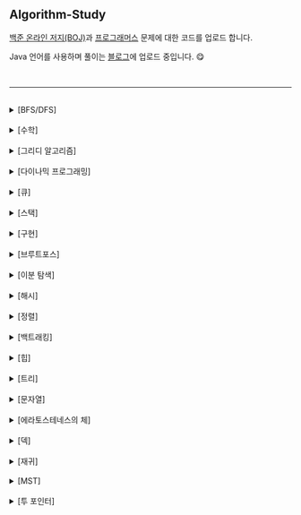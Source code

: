 ## Algorithm-Study
[백준 온라인 저지(BOJ)](https://www.acmicpc.net/)과 [프로그래머스](https://programmers.co.kr/) 문제에 대한 코드를 업로드 합니다.

 Java 언어를 사용하며 풀이는 [블로그](https://blog.naver.com/o____ri)에 업로드 중입니다. 😋

<br/>

------

<br/>

<details><summary>[BFS/DFS]</summary>
    <ul>
        <li>백준 알고리즘 <a href="https://www.acmicpc.net/problem/2178">2178</a> / 풀이 (<a href="https://blog.naver.com/o____ri/222034510558">BFS</a>)</li>
        <li>백준 알고리즘 <a href="https://www.acmicpc.net/problem/2667">2667</a> / 풀이 (<a href="https://blog.naver.com/o____ri/222036434242">DFS</a>/<a href="https://blog.naver.com/o____ri/222036402473">BFS</a>)</li>
        <li>백준 알고리즘 <a href="https://www.acmicpc.net/problem/10026">10026</a> / 풀이 (<a href="https://blog.naver.com/o____ri/222044643464">DFS</a>/<a href="https://blog.naver.com/o____ri/222043485044">BFS</a>)</li>
        <li>백준 알고리즘 <a href="https://www.acmicpc.net/problem/1697">1697</a> / 풀이 (<a href="https://blog.naver.com/o____ri/222054456658">BFS</a>)</li>
        <li>백준 알고리즘 <a href="https://www.acmicpc.net/problem/5014">5014</a> / 풀이 (<a href="https://blog.naver.com/o____ri/222061034885">BFS</a>)</li>
        <li>백준 알고리즘 <a href="https://www.acmicpc.net/problem/7562">7562</a> / 풀이 (<a href="https://blog.naver.com/o____ri/222069933327">BFS</a>)</li>
        <li>백준 알고리즘 <a href="https://www.acmicpc.net/problem/2583">2583</a> / 풀이 (<a href="https://blog.naver.com/o____ri/222072925369">DFS</a>/<a href="https://blog.naver.com/o____ri/222072947774">BFS</a>)</li>
        <li>백준 알고리즘 <a href="https://www.acmicpc.net/problem/1260">1260</a> / 풀이 (<a href="https://blog.naver.com/o____ri/222198531430">DFS+BFS</a>) </li>
        <li>백준 알고리즘 <a href="https://www.acmicpc.net/problem/1012">1012</a> / 풀이 (<a href="https://blog.naver.com/o____ri/222222913006">DFS</a>/<a href="https://blog.naver.com/o____ri/222221827336">BFS</a>)</li>
        <li>프로그래머스 <a href="https://programmers.co.kr/learn/courses/30/lessons/43165">타겟넘버</a> / 풀이 (<a href="https://blog.naver.com/o____ri/222252538812">BFS</a>)</li>
        <li>백준 알고리즘 <a href="https://www.acmicpc.net/problem/2606">2606</a> / 풀이 (<a href="https://blog.naver.com/o____ri/222252941645">DFS</a>)</li>
        <li>백준 알고리즘 <a href="https://www.acmicpc.net/problem/13565">13565</a> / 풀이 (<a href="https://blog.naver.com/o____ri/222253829587">DFS</a>)</li>
        <li>프로그래머스 <a href="https://programmers.co.kr/learn/courses/30/lessons/43163">단어 변환</a> / 풀이 (<a href="https://blog.naver.com/o____ri/222254943763">DFS</a>)</li>
        <li>프로그래머스 <a href="https://programmers.co.kr/learn/courses/30/lessons/43162">네트워크</a> / 풀이 (<a href="https://blog.naver.com/o____ri/222257437236">DFS</a>)</li>
        <li>프로그래머스 <a href="https://programmers.co.kr/learn/courses/30/lessons/49189">가장 먼 노드</a> / 풀이 (<a href="https://blog.naver.com/o____ri/222269738616">BFS</a>)</li>
        <li>백준 알고리즘 <a href="https://www.acmicpc.net/problem/11724">11724</a> / 풀이 (<a href="https://blog.naver.com/o____ri/222303140213">DFS</a>)</li>
    </ul>
</details>
<br/>

<details><summary>[수학]</summary>
    <ul>
        <li>백준 알고리즘 <a href="https://www.acmicpc.net/problem/2581">2581</a> / <a href="https://blog.naver.com/o____ri/221523681382">풀이</a></li>
        <li>백준 알고리즘 <a href="https://www.acmicpc.net/problem/2292">2292</a> / <a href="https://blog.naver.com/o____ri/221523685640">풀이</a></li>
        <li>백준 알고리즘 <a href="https://www.acmicpc.net/problem/1193">1193</a> / <a href="https://blog.naver.com/o____ri/221526142204">풀이</a></li>
        <li>백준 알고리즘 <a href="https://www.acmicpc.net/problem/10250">10250</a> / <a href="https://blog.naver.com/o____ri/221533004094">풀이</a></li>
        <li>백준 알고리즘 <a href="https://www.acmicpc.net/problem/15953">15953</a> / <a href="https://blog.naver.com/o____ri/222078662422">풀이</a></li>
        <li>백준 알고리즘 <a href="https://www.acmicpc.net/problem/1476">1476</a> / <a href="https://blog.naver.com/o____ri/222160505149">풀이</a></li>
        <li>백준 알고리즘 <a href="https://www.acmicpc.net/problem/1094">1094</a> / <a href="https://blog.naver.com/o____ri/222170244997">풀이</a></li>
        <li>백준 알고리즘 <a href="https://www.acmicpc.net/problem/1049">1049</a> / <a href="https://blog.naver.com/o____ri/222188026297">풀이</a></li>
        <li>백준 알고리즘 <a href="https://www.acmicpc.net/problem/1292">1292</a> / <a href="https://blog.naver.com/o____ri/222192651199">풀이</a></li>
        <li>백준 알고리즘 <a href="https://www.acmicpc.net/problem/14916">14916</a> / <a href="https://blog.naver.com/o____ri/222204008370">풀이</a></li>
        <li>프로그래머스 <a href="https://programmers.co.kr/learn/courses/30/lessons/62048">멀쩡한 사각형</a> / <a href="https://blog.naver.com/o____ri/222267391819">풀이</a></li>
        <li>프로그래머스 <a href="https://programmers.co.kr/learn/courses/30/lessons/12953">N개의 최소공배수</a> / <a href="https://blog.naver.com/o____ri/222286437523">풀이</a>
     </li>
     <li>프로그래머스 <a href="https://programmers.co.kr/learn/courses/30/lessons/12901">2016년</a> / <a href="https://blog.naver.com/o____ri/222411850854">풀이</a>
     </li>
     <li>프로그래머스 <a href="https://programmers.co.kr/learn/courses/30/lessons/86051">없는 숫자 더하기</a> / <a href="https://blog.naver.com/o____ri/222636644826">풀이</a>
     </li>
     <li>프로그래머스 <a href="https://programmers.co.kr/learn/courses/30/lessons/77884">약수의 개수와 덧셈</a> / <a href="https://blog.naver.com/o____ri/222640327180">풀이</a>
     </li>     
    </ul>
</details>

<br/>

<details><summary>[그리디 알고리즘]</summary>
    <ul>
        <li>백준 알고리즘 <a href="https://www.acmicpc.net/problem/11399">11399</a> / <a href="https://blog.naver.com/o____ri/222030845750">풀이</a></li>
        <li>백준 알고리즘 <a href="https://www.acmicpc.net/problem/1092">1092</a> / <a href="https://blog.naver.com/o____ri/222045675360">풀이</a></li>
        <li>백준 알고리즘 <a href="https://www.acmicpc.net/problem/2217">2217</a> / <a href="https://blog.naver.com/o____ri/222048257888">풀이</a></li>
        <li>백준 알고리즘 <a href="https://www.acmicpc.net/problem/11047">11047</a> / <a href="https://blog.naver.com/o____ri/222053342336">풀이</a></li>
        <li>백준 알고리즘 <a href="https://www.acmicpc.net/problem/5585">5585</a> / <a href="https://blog.naver.com/o____ri/222057779379">풀이</a></li>
        <li>백준 알고리즘 <a href="https://www.acmicpc.net/problem/1541">1541</a> / <a href="https://blog.naver.com/o____ri/222075659680">풀이</a></li>
        <li>백준 알고리즘 <a href="https://www.acmicpc.net/problem/2839">2839</a> / <a href="https://blog.naver.com/o____ri/222128489856">풀이</a></li>
        <li>백준 알고리즘 <a href="https://www.acmicpc.net/problem/1758">1758</a> / <a href="https://blog.naver.com/o____ri/222204153858">풀이</a></li>
        <li>프로그래머스 <a href="https://programmers.co.kr/learn/courses/30/lessons/42883">큰 수 만들기</a> / <a href="https://blog.naver.com/o____ri/222219375597">풀이</a></li>
        <li>프로그래머스 <a href="https://programmers.co.kr/learn/courses/30/lessons/42885">구명보트</a> / <a href="https://blog.naver.com/o____ri/222269506471">풀이</a></li>
        <li>백준 알고리즘 <a href="https://www.acmicpc.net/problem/18230">18230</a> / <a href="https://blog.naver.com/o____ri/222731145675">풀이</a></li>
    </ul>
</details>

<br/>

<details><summary>[다이나믹 프로그래밍]</summary>
    <ul>
        <li>백준 알고리즘 <a href="https://www.acmicpc.net/problem/1003">1003</a> / <a href="https://blog.naver.com/o____ri/221534133448">풀이</a></li>
        <li>백준 알고리즘 <a href="https://www.acmicpc.net/problem/1149">1149</a> / <a href="https://blog.naver.com/o____ri/221564134015">풀이</a></li>
        <li>백준 알고리즘 <a href="https://www.acmicpc.net/problem/9461">9461</a> / <a href="https://blog.naver.com/o____ri/221608361378">풀이</a></li>
        <li>백준 알고리즘 <a href="https://www.acmicpc.net/problem/1463">1463</a> / <a href="https://blog.naver.com/o____ri/222024004714">풀이</a></li>
        <li>백준 알고리즘 <a href="https://www.acmicpc.net/problem/2579">2579</a> / <a href="https://blog.naver.com/o____ri/222026092272">풀이</a></li>
        <li>백준 알고리즘 <a href="https://www.acmicpc.net/problem/1904">1904</a> / <a href="https://blog.naver.com/o____ri/222026108703">풀이</a></li>
        <li>백준 알고리즘 <a href="https://www.acmicpc.net/problem/1932">1932</a> / <a href="https://blog.naver.com/o____ri/222027143573">풀이</a></li>
        <li>백준 알고리즘 <a href="https://www.acmicpc.net/problem/10844">10844</a> / <a href="https://blog.naver.com/o____ri/222034095127">풀이</a></li>
        <li>백준 알고리즘 <a href="https://www.acmicpc.net/problem/11726">11726</a> / <a href="https://blog.naver.com/o____ri/222045439253">풀이</a></li>
        <li>백준 알고리즘 <a href="https://www.acmicpc.net/problem/11727">11727</a> / <a href="https://blog.naver.com/o____ri/222046745304">풀이</a></li>
        <li>백준 알고리즘 <a href="https://www.acmicpc.net/problem/2156">2156</a> / <a href="https://blog.naver.com/o____ri/222048372957">풀이</a></li>
        <li>백준 알고리즘 <a href="https://www.acmicpc.net/problem/1912">1912</a> / <a href="https://blog.naver.com/o____ri/222048434968">풀이</a></li>
        <li>백준 알고리즘 <a href="https://www.acmicpc.net/problem/9095">9095</a> / <a href="https://blog.naver.com/o____ri/222048976462">풀이</a></li>
        <li>백준 알고리즘 <a href="https://www.acmicpc.net/problem/2193">2193</a> / <a href="https://blog.naver.com/o____ri/222049001430">풀이</a></li>
        <li>백준 알고리즘 <a href="https://www.acmicpc.net/problem/9465">9465</a> / <a href="https://blog.naver.com/o____ri/222050289847">풀이</a></li>
        <li>백준 알고리즘 <a href="https://www.acmicpc.net/problem/11722">11722</a> / <a href="https://blog.naver.com/o____ri/222051131749">풀이</a></li>
        <li>백준 알고리즘 <a href="https://www.acmicpc.net/problem/11052">11052</a> / <a href="https://blog.naver.com/o____ri/222051308607">풀이</a></li>
        <li>백준 알고리즘 <a href="https://www.acmicpc.net/problem/15988">15988</a> / <a href="https://blog.naver.com/o____ri/222052351745">풀이</a></li>
        <li>백준 알고리즘 <a href="https://www.acmicpc.net/problem/16194">16194</a> / <a href="https://blog.naver.com/o____ri/222052947491">풀이</a></li>
        <li>백준 알고리즘 <a href="https://www.acmicpc.net/problem/11053">11053</a> / <a href="https://blog.naver.com/o____ri/222057769122">풀이</a></li>
        <li>백준 알고리즘 <a href="https://www.acmicpc.net/problem/11057">11057</a> / <a href="https://blog.naver.com/o____ri/222073121572">풀이</a></li>
        <li>백준 알고리즘 <a href="https://www.acmicpc.net/problem/1699">1699</a> / <a href="https://blog.naver.com/o____ri/222162644891">풀이</a></li>
        <li>프로그래머스 <a href="https://programmers.co.kr/learn/courses/30/lessons/12945">피보나치 수</a> / <a href="https://blog.naver.com/o____ri/222224492974">풀이</a></li>
        <li>백준 알고리즘 <a href="https://www.acmicpc.net/problem/2293">2293</a> / <a href="https://blog.naver.com/o____ri/222237889314">풀이</a></li>
        <li>프로그래머스 <a href="https://programmers.co.kr/learn/courses/30/lessons/42898">등굣길</a> / <a href="https://blog.naver.com/o____ri/222246926236">풀이</a></li>
        <li>프로그래머스 <a href="https://programmers.co.kr/learn/courses/30/lessons/12900">2xn 타일링</a> / <a href="https://blog.naver.com/o____ri/222250221619">풀이</a></li>
        <li>백준 알고리즘 <a href="https://www.acmicpc.net/problem/1788">1788</a> / <a href="https://blog.naver.com/o____ri/222250527309">풀이</a></li>
        <li>프로그래머스 <a href="https://programmers.co.kr/learn/courses/30/lessons/43105">정수 삼각형</a> / <a href="https://blog.naver.com/o____ri/222258765810">풀이</a></li>
        <li>백준 알고리즘 <a href="https://www.acmicpc.net/problem/1309">1309</a> / <a href="https://blog.naver.com/o____ri/222304324642">풀이</a></li>
        <li>백준 알고리즘 <a href="https://www.acmicpc.net/problem/12865">12865</a> / <a href="https://blog.naver.com/o____ri/222305317501">풀이</a></li>
     <li>프로그래머스 <a href="https://programmers.co.kr/learn/courses/30/lessons/12913">땅따먹기</a> / <a href="https://blog.naver.com/o____ri/222399200583">풀이</a></li>
    <li>프로그래머스 <a href="https://programmers.co.kr/learn/courses/30/lessons/12905">가장 큰 정사각형 찾기</a> / <a href="https://blog.naver.com/o____ri/222711060932">풀이</a></li>
  </ul>
</details>
<br/>

<details><summary>[큐]</summary>
    <ul>
        <li>백준 알고리즘 <a href="https://www.acmicpc.net/problem/1966">1966</a> / <a href="https://blog.naver.com/o____ri/222165671657">풀이</a></li>
        <li>프로그래머스 <a href="https://programmers.co.kr/learn/courses/30/lessons/42587">프린터</a> / <a href="https://blog.naver.com/o____ri/222246679489">풀이</a></li>
        <li>프로그래머스 <a href="https://programmers.co.kr/learn/courses/30/lessons/42586">기능개발</a> / <a href="https://blog.naver.com/o____ri/222266457725">풀이</a></li>
        <li>백준 알고리즘 <a href="https://www.acmicpc.net/problem/15903">15903</a> / <a href="https://blog.naver.com/o____ri/222291546820">풀이</a></li>
        <li>백준 알고리즘 <a href="https://www.acmicpc.net/problem/2002">2002</a> / <a href="https://blog.naver.com/o____ri/222294269665">풀이</a></li>
     <li>프로그래머스 <a href="https://programmers.co.kr/learn/courses/30/lessons/17680">캐시</a> / <a href="https://blog.naver.com/o____ri/222710595275">풀이</a></li>
     <li>프로그래머스 <a href="https://programmers.co.kr/learn/courses/30/lessons/42583">다리를 지나는 트럭</a> / <a href="https://blog.naver.com/o____ri/222719519086">풀이</a></li>
    </ul>
</details>

<br/>

<details><summary>[스택]</summary>
    <ul>
        <li>백준 알고리즘 <a href="https://www.acmicpc.net/problem/10828">10828</a> / <a href="https://blog.naver.com/o____ri/221523682444">풀이</a></li>
        <li>백준 알고리즘 <a href="https://www.acmicpc.net/problem/10773">10773</a> / <a href="https://blog.naver.com/o____ri/222096181750">풀이</a></li>
        <li>백준 알고리즘 <a href="https://www.acmicpc.net/problem/9935">9935</a> / <a href="https://blog.naver.com/o____ri/222295384523">풀이</a></li>
        <li>프로그래머스 <a href="https://programmers.co.kr/learn/courses/30/lessons/12973">짝지어 제거하기</a> / <a href="https://blog.naver.com/o____ri/222647278848">풀이</a></li>
     <li>백준 알고리즘 <a href="https://www.acmicpc.net/problem/9012">9012</a> / <a href="https://blog.naver.com/o____ri/222690717928">풀이</a></li>
     <li>프로그래머스 <a href="https://programmers.co.kr/learn/courses/30/lessons/12909">올바른 괄호</a> / <a href="https://blog.naver.com/o____ri/222709501107">풀이</a></li>
     <li>프로그래머스 <a href="https://programmers.co.kr/learn/courses/30/lessons/76502">괄호 회전하기</a> / <a href="https://blog.naver.com/o____ri/222709509493">풀이</a></li>
     <li>프로그래머스 <a href="https://programmers.co.kr/learn/courses/30/lessons/64061">크레인 인형뽑기 게임</a> / <a href="https://blog.naver.com/o____ri/222723813983">풀이</a></li>
     <li>백준 알고리즘 <a href="https://www.acmicpc.net/problem/2504">2504</a> / <a href="https://blog.naver.com/o____ri/222724095300">풀이</a></li>
    </ul>
</details>



<br/>

<details><summary>[구현]</summary>
    <ul>
        <li>백준 알고리즘 <a href="https://www.acmicpc.net/problem/1475">1475</a> / <a href="https://blog.naver.com/o____ri/222097323505">풀이</a></li>
        <li>백준 알고리즘 <a href="https://www.acmicpc.net/problem/1138">1138</a> / <a href="https://blog.naver.com/o____ri/222101243460">풀이</a></li>
        <li>백준 알고리즘 <a href="https://www.acmicpc.net/problem/17413">17413</a> / <a href="https://blog.naver.com/o____ri/222104608236">풀이</a></li>
        <li>백준 알고리즘 <a href="https://www.acmicpc.net/problem/2563">2563</a> / <a href="https://blog.naver.com/o____ri/222167990843">풀이</a></li>
        <li>백준 알고리즘 <a href="https://www.acmicpc.net/problem/1748">1748</a> / <a href="https://blog.naver.com/o____ri/222199582486">풀이</a></li>
        <li>백준 알고리즘 <a href="https://www.acmicpc.net/problem/2108">2108</a> / <a href="https://blog.naver.com/o____ri/222202295832">풀이</a></li>
        <li>프로그래머스 <a href="https://programmers.co.kr/learn/courses/30/lessons/12949">행렬의 곱셈</a> / <a href="https://blog.naver.com/o____ri/222213775284">풀이</a></li>
        <li>프로그래머스 <a href="https://programmers.co.kr/learn/courses/30/lessons/42584">주식가격</a> / <a href="https://blog.naver.com/o____ri/222215197403">풀이</a></li>
        <li>프로그래머스 <a href="https://programmers.co.kr/learn/courses/30/lessons/70129">이진 변환 반복하기</a> / <a href="https://blog.naver.com/o____ri/222256113837">풀이</a></li>
        <li>프로그래머스 <a href="https://programmers.co.kr/learn/courses/30/lessons/12899">124 나라의 숫자</a> / <a href="https://blog.naver.com/o____ri/222260722203">풀이</a></li>
        <li>프로그래머스 <a href="https://programmers.co.kr/learn/courses/30/lessons/49993">스킬트리</a> / <a href="https://blog.naver.com/o____ri/222268482390">풀이</a></li>
        <li>프로그래머스 <a href="https://programmers.co.kr/learn/courses/30/lessons/12924">숫자의 표현</a> / <a href="https://blog.naver.com/o____ri/222271998705">풀이</a></li>
      <li>백준 알고리즘 <a href="https://www.acmicpc.net/problem/14503">14503</a> / <a href="https://blog.naver.com/o____ri/222279768744">풀이</a></li>
      <li>백준 알고리즘 <a href="https://www.acmicpc.net/problem/15686">15686</a> / <a href="https://blog.naver.com/o____ri/222280899501">풀이</a></li>
      <li>프로그래머스 <a href="https://programmers.co.kr/learn/courses/30/lessons/72411">메뉴 리뉴얼</a> / <a href="https://blog.naver.com/o____ri/222285299235">풀이</a></li>
     <li>프로그래머스 <a href="https://programmers.co.kr/learn/courses/30/lessons/12981">영어 끝말잇기</a> / <a href="https://blog.naver.com/o____ri/222362730529">풀이</a></li>
     <li>프로그래머스 <a href="https://programmers.co.kr/learn/courses/30/lessons/12951">JadenCase 문자열 만들기</a> / <a href="https://blog.naver.com/o____ri/222362850903">풀이</a></li>
     <li>프로그래머스 <a href="https://programmers.co.kr/learn/courses/30/lessons/77484">로또의 최고 순위와 최저 순위</a> / <a href="https://blog.naver.com/o____ri/222411854204">풀이</a></li>
     <li>프로그래머스 <a href="https://programmers.co.kr/learn/courses/30/lessons/68645">삼각 달팽이</a> / <a href="https://blog.naver.com/o____ri/222647343529">풀이</a></li>
     <li>프로그래머스 <a href="https://programmers.co.kr/learn/courses/30/lessons/77485">행렬 테두리 회전하기</a> / <a href="https://blog.naver.com/o____ri/222651062372">풀이</a></li>
     <li>프로그래머스 <a href="https://programmers.co.kr/learn/courses/30/lessons/12980">점프와 순간이동</a> / <a href="https://blog.naver.com/o____ri/222682245685">풀이</a></li>
     <li>프로그래머스 <a href="https://programmers.co.kr/learn/courses/30/lessons/17687">n진수 게임</a> / <a href="https://blog.naver.com/o____ri/222711822815">풀이</a></li>
     <li>프로그래머스 <a href="https://programmers.co.kr/learn/courses/30/lessons/67256">키패드 누르기</a> / <a href="https://blog.naver.com/o____ri/222722705362">풀이</a></li>
    </ul>
</details>
<br/>

<details><summary>[브루트포스]</summary>
    <ul>
        <li>백준 알고리즘 <a href="https://www.acmicpc.net/problem/2309">2309</a> / <a href="https://blog.naver.com/o____ri/222062534254">풀이</a></li>
        <li>백준 알고리즘 <a href="https://www.acmicpc.net/problem/1065">1065</a> / <a href="https://blog.naver.com/o____ri/222067227901">풀이</a></li>
        <li>백준 알고리즘 <a href="https://www.acmicpc.net/problem/2798">2798</a> / <a href="https://blog.naver.com/o____ri/222088435926">풀이</a></li>
        <li>백준 알고리즘 <a href="https://www.acmicpc.net/problem/7568">7568</a> / <a href="https://blog.naver.com/o____ri/222161428175">풀이</a></li>
        <li>백준 알고리즘 <a href="https://www.acmicpc.net/problem/1436">1436</a> / <a href="https://blog.naver.com/o____ri/222174525428">풀이</a></li>
        <li>백준 알고리즘 <a href="https://www.acmicpc.net/problem/1543">1543</a> / <a href="https://blog.naver.com/o____ri/222183125261">풀이</a></li>
        <li>백준 알고리즘 <a href="https://www.acmicpc.net/problem/1051">1051</a> / <a href="https://blog.naver.com/o____ri/222193913938">풀이</a></li>
        <li>프로그래머스 <a href="https://programmers.co.kr/learn/courses/30/lessons/42840">모의고사</a> / <a href="https://blog.naver.com/o____ri/222239657211">풀이</a></li>
        <li>프로그래머스 <a href="https://programmers.co.kr/learn/courses/30/lessons/42839">소수 찾기</a> / <a href="https://blog.naver.com/o____ri/222223317120">풀이</a></li>
        <li>프로그래머스 <a href="https://programmers.co.kr/learn/courses/30/lessons/42842">카펫</a> / <a href="https://blog.naver.com/o____ri/222240537599">풀이</a></li>
        <li>백준 알고리즘 <a href="https://www.acmicpc.net/problem/1107">1107</a> / <a href="https://blog.naver.com/o____ri/222277515179">풀이</a></li>
        <li>프로그래머스 <a href="https://programmers.co.kr/learn/courses/30/lessons/12911">다음 큰 숫자</a> / <a href="https://blog.naver.com/o____ri/222300687097">풀이</a></li>
     <li>프로그래머스 <a href="https://programmers.co.kr/learn/courses/30/lessons/87946">피로도</a> / <a href="https://blog.naver.com/o____ri/222644019635">풀이</a></li>
     <li>백준 알고리즘 <a href="https://www.acmicpc.net/problem/3085">3085</a> / <a href="https://blog.naver.com/o____ri/222726009651">풀이</a></li>
    </ul>
</details>


<br/>

<details><summary>[이분 탐색]</summary>
    <ul>
        <li>백준 알고리즘 <a href="https://www.acmicpc.net/problem/1789">1789</a> / <a href="https://blog.naver.com/o____ri/222173203052">풀이</a></li>
        <li>백준 알고리즘 <a href="https://www.acmicpc.net/problem/1920">1920</a> / <a href="https://blog.naver.com/o____ri/222194842185">풀이</a></li>
        <li>백준 알고리즘 <a href="https://www.acmicpc.net/problem/10825">10825</a> / <a href="https://blog.naver.com/o____ri/222206512917">풀이</a></li>
        <li>프로그래머스 <a href="https://programmers.co.kr/learn/courses/30/lessons/43238">입국심사</a> / <a href="https://blog.naver.com/o____ri/222252700027">풀이</a></li>
     <li>백준 알고리즘 <a href="https://www.acmicpc.net/problem/1654">1654</a> / <a href="https://blog.naver.com/o____ri/222692726902">풀이</a></li>
    </ul>
</details>

<br/>

<details><summary>[해시]</summary>
    <ul>
        <li>백준 알고리즘 <a href="https://www.acmicpc.net/problem/1302">1302</a> / <a href="https://blog.naver.com/o____ri/222180819283">풀이</a></li>
        <li>프로그래머스 <a href="https://programmers.co.kr/learn/courses/30/lessons/42576">완주하지 못한 선수</a> / <a href="https://blog.naver.com/o____ri/222237925077">풀이</a></li>
        <li>프로그래머스 <a href="https://programmers.co.kr/learn/courses/30/lessons/42577">전화번호 목록</a> / <a href="https://blog.naver.com/o____ri/222241547759">풀이</a></li>
        <li>프로그래머스 <a href="https://programmers.co.kr/learn/courses/30/lessons/42578">위장</a> / <a href="https://blog.naver.com/o____ri/222244702176">풀이</a></li>
        <li>프로그래머스 <a href="https://programmers.co.kr/learn/courses/30/lessons/42579">베스트 앨범</a> / <a href="https://blog.naver.com/o____ri/222245560809">풀이</a></li>
        <li>백준 알고리즘 <a href="https://www.acmicpc.net/problem/2865">2865</a> / <a href="https://blog.naver.com/o____ri/222290695727">풀이</a></li>
     <li>프로그래머스 <a href="https://programmers.co.kr/learn/courses/30/lessons/42888">오픈채팅방</a> / <a href="https://blog.naver.com/o____ri/222399205558">풀이</a></li>
     <li>프로그래머스 <a href="https://programmers.co.kr/learn/courses/30/lessons/92334">신고 결과 받기</a> / <a href="https://blog.naver.com/o____ri/222699015061">풀이</a></li>
     <li>프로그래머스 <a href="https://programmers.co.kr/learn/courses/30/lessons/92341">주차 요금 계산</a> / <a href="https://blog.naver.com/o____ri/222699079032">풀이</a></li>
    </ul>
</details>


<br/>

<details><summary>[정렬]</summary>
    <ul>
        <li>백준 알고리즘 <a href="https://www.acmicpc.net/problem/1026">1026</a> / <a href="https://blog.naver.com/o____ri/222179083129">풀이</a></li>
        <li>백준 알고리즘 <a href="https://www.acmicpc.net/problem/11652">11652</a> / <a href="https://blog.naver.com/o____ri/222196330578">풀이</a></li>
        <li>프로그래머스 <a href="https://programmers.co.kr/learn/courses/30/lessons/42746">가장 큰 수</a> / <a href="https://blog.naver.com/o____ri/222220755723">풀이</a></li>
        <li>백준 알고리즘 <a href="https://www.acmicpc.net/problem/1431">1431</a> / <a href="https://blog.naver.com/o____ri/222233202051">풀이</a></li>
    </ul>
</details>
<br/>

<details><summary>[백트래킹]</summary>
    <ul>
        <li>백준 알고리즘 <a href="https://www.acmicpc.net/problem/10773">10773</a> / <a href="https://blog.naver.com/o____ri/222095340672">풀이</a></li>
        <li>백준 알고리즘 <a href="https://www.acmicpc.net/problem/15649">15649</a> / <a href="https://blog.naver.com/o____ri/222076549379">풀이</a></li>
        <li>백준 알고리즘 <a href="https://www.acmicpc.net/problem/15650">15650</a> / <a href="https://blog.naver.com/o____ri/222097974258">풀이</a></li>
        <li>백준 알고리즘 <a href="https://www.acmicpc.net/problem/15651">15651</a> / <a href="https://blog.naver.com/o____ri/222099181818">풀이</a></li>
        <li>백준 알고리즘 <a href="https://www.acmicpc.net/problem/15652">15652</a> / <a href="https://blog.naver.com/o____ri/222099184657">풀이</a></li>
        <li>백준 알고리즘 <a href="https://www.acmicpc.net/problem/1182">1182</a> / <a href="https://blog.naver.com/o____ri/222265433372">풀이</a></li>
      <li>백준 알고리즘 <a href="https://www.acmicpc.net/problem/2023">2023</a> / <a href="https://blog.naver.com/o____ri/222284036091">풀이</a></li>
        <li>백준 알고리즘 <a href="https://www.acmicpc.net/problem/6603">6603</a> / <a href="https://blog.naver.com/o____ri/222300620600">풀이</a></li>
        <li>백준 알고리즘 <a href="https://www.acmicpc.net/problem/14889">14889</a> / <a href="https://blog.naver.com/o____ri/222794999279">풀이</a></li>
</ul>
</details>


<br/>

<details><summary>[힙]</summary>
    <ul>
        <li>백준 알고리즘 <a href="https://www.acmicpc.net/problem/11279">11279</a> / <a href="https://blog.naver.com/o____ri/222264158983">풀이</a></li>
        <li>백준 알고리즘 <a href="https://www.acmicpc.net/problem/1927">1927</a> / <a href="https://blog.naver.com/o____ri/222264161359">풀이</a></li>
        <li>프로그래머스 <a href="https://programmers.co.kr/learn/courses/30/lessons/42626">더 맵게</a> / <a href="https://blog.naver.com/o____ri/222264480057">풀이</a></li>
        <li>프로그래머스 <a href="https://programmers.co.kr/learn/courses/30/lessons/42628">이중우선순위 큐</a> / <a href="https://blog.naver.com/o____ri/222271033535">풀이</a></li>
    </ul>
</details>

<br/>

<details><summary>[트리]</summary>
    <ul>
        <li>백준 알고리즘 <a href="https://www.acmicpc.net/problem/1991">1991</a> / <a href="https://blog.naver.com/o____ri/222203105395">풀이</a></li>
        <li>백준 알고리즘 <a href="https://www.acmicpc.net/problem/1269">1269</a> / <a href="https://blog.naver.com/o____ri/222229457654">풀이</a></li>
    </ul>
</details>

<br/>

<details><summary>[문자열]</summary>
    <ul>
        <li>백준 알고리즘 <a href="https://www.acmicpc.net/problem/1316">1316</a> / <a href="https://blog.naver.com/o____ri/222094144937">풀이</a></li>
        <li>백준 알고리즘 <a href="https://www.acmicpc.net/problem/2941">2941</a> / <a href="https://blog.naver.com/o____ri/222105934751">풀이</a></li>
        <li>백준 알고리즘 <a href="https://www.acmicpc.net/problem/1152">1152</a> / <a href="https://blog.naver.com/o____ri/222127335561">풀이</a></li>
        <li>백준 알고리즘 <a href="https://www.acmicpc.net/problem/1764">1764</a> / <a href="https://blog.naver.com/o____ri/222132817547">풀이</a></li>
        <li>프로그래머스 <a href="https://programmers.co.kr/learn/courses/30/lessons/60057">문자열 압축</a> / <a href="https://blog.naver.com/o____ri/222289399351">풀이</a></li>
        <li>프로그래머스 <a href="https://programmers.co.kr/learn/courses/30/lessons/81301">숫자 문자열과 영단어</a> / <a href="https://blog.naver.com/o____ri/222633538109">풀이</a></li>
        <li>프로그래머스 <a href="https://programmers.co.kr/learn/courses/30/lessons/64065">튜플</a> / <a href="https://blog.naver.com/o____ri/222738377395">풀이</a></li>
    </ul>
</details>
<br/>

<details><summary>[에라토스테네스의 체]</summary>
    <ul>
        <li>백준 알고리즘 <a href="https://www.acmicpc.net/problem/1978">1978</a> / <a href="https://blog.naver.com/o____ri/221523680199">풀이</a></li>
        <li>백준 알고리즘 <a href="https://www.acmicpc.net/problem/1929">1929</a> / <a href="https://blog.naver.com/o____ri/222094794211">풀이</a></li>
        <li>백준 알고리즘 <a href="https://www.acmicpc.net/problem/21919">21919</a> / <a href="https://blog.naver.com/o____ri/222725991084">풀이</a></li>
    </ul>
</details>


<br/>

<details><summary>[덱]</summary>
    <ul>
        <li>백준 알고리즘 <a href="https://www.acmicpc.net/problem/5430">5430</a> / <a href="https://blog.naver.com/o____ri/222281193030">풀이</a></li>
    </ul>
</details>

<br/>

<details><summary>[재귀]</summary>
    <ul>
        <li>백준 알고리즘 <a href="https://www.acmicpc.net/problem/1769">1769</a> / <a href="https://blog.naver.com/o____ri/222292736521">풀이</a></li>
        <li>백준 알고리즘 <a href="https://www.acmicpc.net/problem/1780">1780</a> / <a href="https://blog.naver.com/o____ri/222295280455">풀이</a></li>
    </ul>
</details>

<br/>

<details><summary>[MST]</summary>
    <ul>
        <li>백준 알고리즘 <a href="https://www.acmicpc.net/problem/1197">1197</a> / <a href="https://blog.naver.com/o____ri/222308968101">풀이</a></li>
    </ul>
</details>

<br/>

<details><summary>[투 포인터]</summary>
    <ul>
        <li>백준 알고리즘 <a href="https://www.acmicpc.net/problem/3273">3273</a> / <a href="https://blog.naver.com/o____ri/222682209446">풀이</a></li>
    </ul>
</details>
